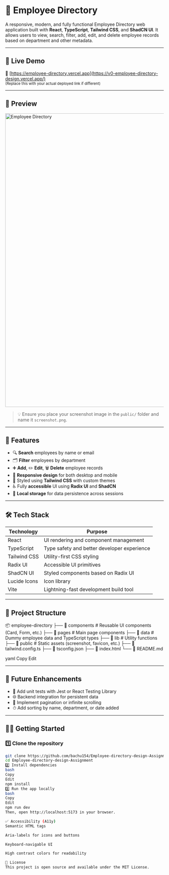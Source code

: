 # 📘 Employee Directory

A responsive, modern, and fully functional Employee Directory web application built with **React**, **TypeScript**, **Tailwind CSS**, and **ShadCN UI**. It allows users to view, search, filter, add, edit, and delete employee records based on department and other metadata.

---

## 🚀 Live Demo

🔗 [https://employee-directory.vercel.app](https://v0-employee-directory-design.vercel.app/)  
<sub>(Replace this with your actual deployed link if different)</sub>

---

## 📸 Preview
<img width="1537" height="929" alt="Employee Directory" src="https://github.com/user-attachments/assets/ef47dbfa-feb2-4f43-98ce-b0fd482b338c" />

> 💡 Ensure you place your screenshot image in the `public/` folder and name it `screenshot.png`.

---

## 🧱 Features

- 🔍 **Search** employees by name or email
- 🗂 **Filter** employees by department
- ➕ **Add**, ✏️ **Edit**, 🗑 **Delete** employee records
- 📱 **Responsive design** for both desktop and mobile
- 🎨 Styled using **Tailwind CSS** with custom themes
- ♿️ Fully **accessible** UI using **Radix UI** and **ShadCN**
- 💾 **Local storage** for data persistence across sessions

---

## 🛠 Tech Stack

| Technology      | Purpose                                     |
|----------------|---------------------------------------------|
| React           | UI rendering and component management       |
| TypeScript      | Type safety and better developer experience |
| Tailwind CSS    | Utility-first CSS styling                   |
| Radix UI        | Accessible UI primitives                    |
| ShadCN UI       | Styled components based on Radix UI         |
| Lucide Icons    | Icon library                                |
| Vite            | Lightning-fast development build tool       |

---

## 📂 Project Structure

📦 employee-directory
├── 📁 components # Reusable UI components (Card, Form, etc.)
├── 📁 pages # Main page components
├── 📁 data # Dummy employee data and TypeScript types
├── 📁 lib # Utility functions
├── 📁 public # Static assets (screenshot, favicon, etc.)
├── 📄 tailwind.config.ts
├── 📄 tsconfig.json
├── 📄 index.html
└── 📄 README.md

yaml
Copy
Edit

---

## 🧪 Future Enhancements

- 🧪 Add unit tests with Jest or React Testing Library  
- 🌐 Backend integration for persistent data  
- 🔄 Implement pagination or infinite scrolling  
- ⏱ Add sorting by name, department, or date added

---

## 🧑‍💻 Getting Started

### 1️⃣ Clone the repository

```bash
git clone https://github.com/bachu154/Employee-directory-design-Assignment.git
cd Employee-directory-design-Assignment
2️⃣ Install dependencies
bash
Copy
Edit
npm install
3️⃣ Run the app locally
bash
Copy
Edit
npm run dev
Then, open http://localhost:5173 in your browser.

✅ Accessibility (A11y)
Semantic HTML tags

Aria-labels for icons and buttons

Keyboard-navigable UI

High contrast colors for readability

📄 License
This project is open source and available under the MIT License.
